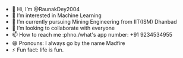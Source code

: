 - 👋 Hi, I’m @RaunakDey2004
- 👀 I’m interested in Machine Learning 
- 🌱 I’m currently pursuing Mining Engineering from IIT(ISM) Dhanbad
- 💞️ I’m looking to collaborate with everyone
- 📫 How to reach me :phno./what's app number: +91 9234534955
- 😄 Pronouns: I always go by the name Madfire
- ⚡ Fun fact: life is fun.

<!---
RaunakDey2004/RaunakDey2004 is a ✨ special ✨ repository because its `README.md` (this file) appears on your GitHub profile.
You can click the Preview link to take a look at your changes.
--->
